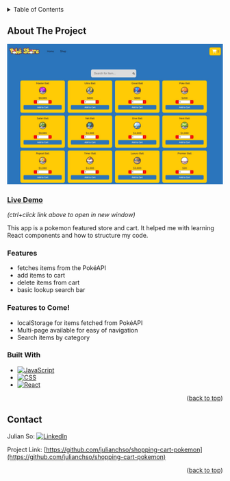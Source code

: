 <!-- TABLE OF CONTENTS -->
<details>
  <summary>Table of Contents</summary>
  <ol>
    <li>
      <a href="#about-the-project">About The Project</a>
      <ul>
        <li><a href="#built-with">Built With</a></li>
      </ul>
    </li>
    <li><a href="#contact">Contact</a></li>
  </ol>
</details>

<!-- ABOUT THE PROJECT -->

## About The Project

![app](src/media/app.jpg)

### [Live Demo](https://julianchso.github.io/shopping-cart-pokemon/)

_(ctrl+click link above to open in new window)_

This app is a pokemon featured store and cart. It helped me with learning React components and how to structure my code.

### Features

- fetches items from the PokéAPI
- add items to cart
- delete items from cart
- basic lookup search bar

### Features to Come!

- localStorage for items fetched from PokéAPI
- Multi-page available for easy of navigation
- Search items by category

<!-- BUILT WITH -->

### Built With

- [![JavaScript](https://img.shields.io/badge/JavaScript-323330?style=for-the-badge&logo=javascript&logoColor=F7DF1E)](https://developer.mozilla.org/en-US/docs/Web/JavaScript)
- [![CSS](https://img.shields.io/badge/CSS3-1572B6?style=for-the-badge&logo=css3&logoColor=white)](https://developer.mozilla.org/en-US/docs/Web/CSS)
- [![React](https://img.shields.io/badge/React-20232A?style=for-the-badge&logo=react&logoColor=61DAFB)](https://reactjs.org/)

<p align="right">(<a href="#readme-top">back to top</a>)</p>

<!-- CONTACT -->

## Contact

Julian So: [![LinkedIn](https://img.shields.io/badge/LinkedIn-0077B5?style=for-the-badge&logo=linkedin&logoColor=white)](https://www.linkedin.com/in/chjulianso/)

Project Link: [https://github.com/julianchso/shopping-cart-pokemon](https://github.com/julianchso/shopping-cart-pokemon)

<p align="right">(<a href="#readme-top">back to top</a>)</p>
